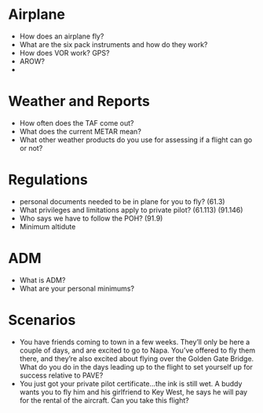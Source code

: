 # Airplane
- How does an airplane fly?
- What are the six pack instruments and how do they work?
- How does VOR work? GPS?
- AROW?
- 

# Weather and Reports
- How often does the TAF come out?
- What does the current METAR mean?
- What other weather products do you use for assessing if a flight can go or not?

# Regulations
- personal documents needed to be in plane for you to fly? (61.3)
- What privileges and limitations apply to private pilot? (61.113) (91.146)
- Who says we have to follow the POH? (91.9)
- Minimum altidute

# ADM
- What is ADM?
- What are your personal minimums?

# Scenarios
- You have friends coming to town in a few weeks. They’ll only be here a couple of days, and are excited to go to Napa. You’ve offered to fly them there, and they’re also excited about flying over the Golden Gate Bridge. What do you do in the days leading up to the flight to set yourself up for success relative to PAVE?
- You just got your private pilot certificate...the ink is still wet. A buddy wants you to fly him and his girlfriend to Key West, he says he will pay for the rental of the aircraft. Can you take this flight?